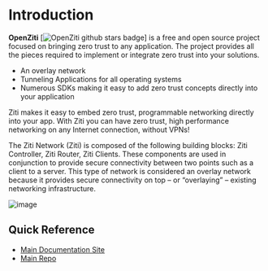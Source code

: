 # Introduction

**OpenZiti** [![OpenZiti github stars badge](https://img.shields.io/github/stars/openziti/ziti?style=flat)] is a free and open source project focused on bringing zero trust to any application. The project provides all the pieces required to implement or integrate zero trust into your solutions.

* An overlay network
* Tunneling Applications for all operating systems
* Numerous SDKs making it easy to add zero trust concepts directly into your application

Ziti makes it easy to embed zero trust, programmable networking directly into your app. With Ziti you can have zero trust, high performance networking on any Internet connection, without VPNs!

The Ziti Network (Ziti) is composed of the following building
blocks: Ziti Controller, Ziti Router, Ziti Clients. These
components are used in conjunction to provide secure
connectivity between two points such as a client to a server. This
type of network is considered an overlay network because it
provides secure connectivity on top – or “overlaying” – existing
networking infrastructure.

![image](https://openziti.github.io/images/ziti-overview.svg)

## Quick Reference
* [Main Documentation Site](https://openziti.github.io/)
* [Main Repo](https://github.com/openziti/ziti/)

